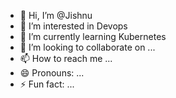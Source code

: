 - 👋 Hi, I’m @Jishnu
- 👀 I’m interested in Devops
- 🌱 I’m currently learning Kubernetes
- 💞️ I’m looking to collaborate on ...
- 📫 How to reach me ...
- 😄 Pronouns: ...
- ⚡ Fun fact: ...

<!---
Jishnu5056/Jishnu5056 is a ✨ special ✨ repository because its `README.md` (this file) appears on your GitHub profile.
You can click the Preview link to take a look at your changes.
--->
